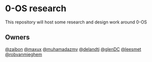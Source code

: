 # 0-OS research

This repository will host some research and design work around 0-OS


## Owners
[@zaibon](https://github.com/zaibon) [@maxux](https://github.com/maxux) [@muhamadazmy](https://github.com/muhamadazmy) [@delandtj](https://github.com/delandtj) [@glenDC](https://github.com/glenDC) [@leesmet](https://github.com/leesmet) [@robvanmieghem](https://github.com/robvanmieghem)
